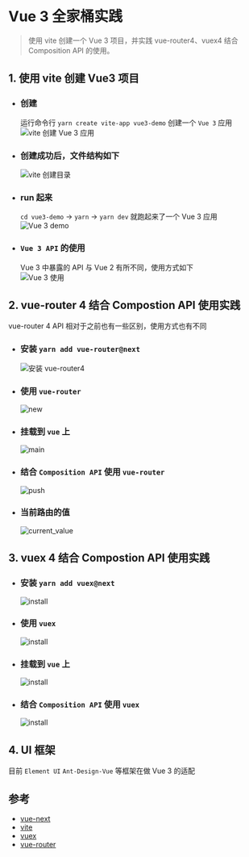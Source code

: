 # Vue 3 全家桶实践

> 使用 vite 创建一个 Vue 3 项目，并实践 vue-router4、vuex4 结合 Composition API 的使用。

## 1. 使用 vite 创建 Vue3 项目

- ### 创建  
  运行命令行 `yarn create vite-app vue3-demo` 创建一个 `Vue 3` 应用 ![vite 创建 Vue 3 应用](./images/vue3_demo/vite.jpg)

- ### 创建成功后，文件结构如下  
  ![vite 创建目录](./images/vue3_demo/vite目录.jpg)

- ### run 起来  
  `cd vue3-demo` -> `yarn` -> `yarn dev` 就跑起来了一个 Vue 3 应用
  ![Vue 3 demo](./images/vue3_demo/vue3-demo.jpg)

- ### `Vue 3 API` 的使用  
  Vue 3 中暴露的 API 与 Vue 2 有所不同，使用方式如下  
  ![Vue 3 使用](./images/vue3_demo/vite_main.jpg)

## 2. vue-router 4 结合 Compostion API 使用实践
vue-router 4 API 相对于之前也有一些区别，使用方式也有不同

- ### 安装 `yarn add vue-router@next`  
  ![安装 vue-router4](./images/vue3_demo/vue-router.jpg)

- ### 使用 `vue-router`  
  ![new](./images/vue3_demo/router_new.jpg)

- ### 挂载到 `vue` 上  
  ![main](./images/vue3_demo/router_main.jpg)

- ### 结合 `Composition API` 使用 `vue-router`  
  ![push](./images/vue3_demo/router_push.jpg)

- ### 当前路由的值  
    ![current_value](./images/vue3_demo/router_current_value.jpg)

## 3. vuex 4 结合 Compostion API 使用实践

- ### 安装 `yarn add vuex@next`  
  ![install](./image/../images/vue3_demo/vuex-i.jpg)

- ### 使用 `vuex`  
  ![install](./image/../images/vue3_demo/vuex-store.jpg)

- ### 挂载到 `vue` 上  
  ![install](./image/../images/vue3_demo/vuex-main.jpg)

- ### 结合 `Composition API` 使用 `vuex`  
  ![install](./image/../images/vue3_demo/vuex-use.jpg)

## 4. UI 框架
目前 `Element UI` `Ant-Design-Vue` 等框架在做 Vue 3 的适配

## 参考
- [vue-next](https://github.com/vuejs/vue-next)  
- [vite](https://github.com/vitejs/vite)  
- [vuex](https://github.com/vuejs/vuex/tree/4.0)  
- [vue-router](https://github.com/vuejs/vue-router-next)